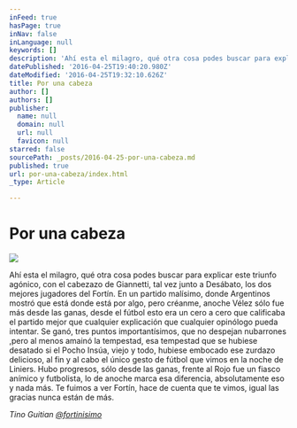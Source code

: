 ```yaml
---
inFeed: true
hasPage: true
inNav: false
inLanguage: null
keywords: []
description: 'Ahí esta el milagro, qué otra cosa podes buscar para explicar este triunfo agónico, con el cabezazo de Giannetti, tal vez junto a Desábato, los dos mejores jugadores del Fortín. En un partido malísimo, donde Argentinos mostró que está donde está por algo, pero créanme, anoche Vélez sólo fue más desde las ganas, desde el fútbol esto era un cero a cero que calificaba el partido mejor que cualquier explicación que cualquier opinólogo pueda intentar. Se ganó, tres puntos importantísimos, que no despejan nubarrones ,pero al menos amainó la tempestad, esa tempestad que se hubiese desatado si el Pocho Insúa, viejo y todo, hubiese embocado ese zurdazo delicioso, al fin y al cabo el único gesto de fútbol que vimos en la noche de Liniers. Hubo progresos, sólo desde las ganas, frente al Rojo fue un fiasco anímico y futbolista, lo de anoche marca esa diferencia, absolutamente eso y nada más. Te fuimos a ver Fortín, hace de cuenta que te vimos, igual las gracias nunca están de más. '
datePublished: '2016-04-25T19:40:20.980Z'
dateModified: '2016-04-25T19:32:10.626Z'
title: Por una cabeza
author: []
authors: []
publisher:
  name: null
  domain: null
  url: null
  favicon: null
starred: false
sourcePath: _posts/2016-04-25-por-una-cabeza.md
published: true
url: por-una-cabeza/index.html
_type: Article

---
```

# Por una cabeza
![](https://the-grid-user-content.s3-us-west-2.amazonaws.com/f3e0ac9b-c2a7-48af-9c40-2e200f7a9483.jpg)

Ahí esta el milagro, qué otra cosa podes buscar para explicar este triunfo agónico, con el cabezazo de Giannetti, tal vez junto a Desábato, los dos mejores jugadores del Fortín. En un partido malísimo, donde Argentinos mostró que está donde está por algo, pero créanme, anoche Vélez sólo fue más desde las ganas, desde el fútbol esto era un cero a cero que calificaba el partido mejor que cualquier explicación que cualquier opinólogo pueda intentar. Se ganó, tres puntos importantísimos, que no despejan nubarrones ,pero al menos amainó la tempestad, esa tempestad que se hubiese desatado si el Pocho Insúa, viejo y todo, hubiese embocado ese zurdazo delicioso, al fin y al cabo el único gesto de fútbol que vimos en la noche de Liniers. Hubo progresos, sólo desde las ganas, frente al Rojo fue un fiasco anímico y futbolista, lo de anoche marca esa diferencia, absolutamente eso y nada más. Te fuimos a ver Fortín, hace de cuenta que te vimos, igual las gracias nunca están de más. 

_Tino Guitian [@fortinisimo][0]_

[0]: https://twitter.com/fortinisimo